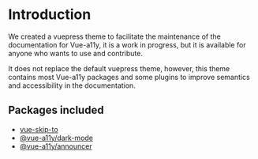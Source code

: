 # Introduction

We created a vuepress theme to facilitate the maintenance of the documentation for Vue-a11y, it is a work in progress, but it is available for anyone who wants to use and contribute.

It does not replace the default vuepress theme, however, this theme contains most Vue-a11y packages and some plugins to improve semantics and accessibility in the documentation.

## Packages included

- [vue-skip-to](https://github.com/vue-a11y/vue-skip-to)
- [@vue-a11y/dark-mode](https://github.com/vue-a11y/vue-dark-mode)
- [@vue-a11y/announcer](https://github.com/vue-a11y/vue-announcer)
